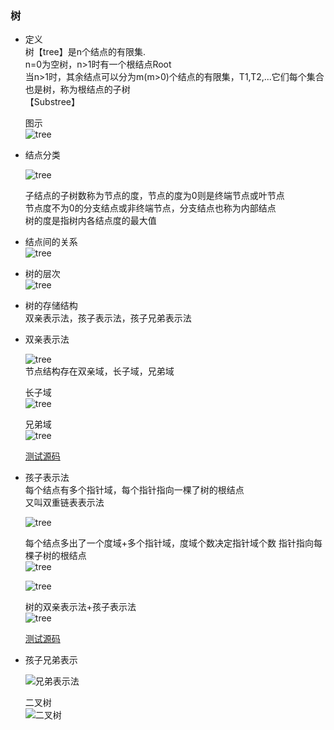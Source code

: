 ### 树  
- 定义  
    树【tree】是n个结点的有限集.  
    n=0为空树，n>1时有一个根结点Root  
    当n>1时，其余结点可以分为m(m>0)个结点的有限集，T1,T2,...它们每个集合也是树，称为根结点的子树   
    【Substree】  
    
    图示  
    ![tree](datastruct/tree1.png)  
- 结点分类   

    ![tree](datastruct/tree_type.png)   
    
    子结点的子树数称为节点的度，节点的度为0则是终端节点或叶节点  
    节点度不为0的分支结点或非终端节点，分支结点也称为内部结点  
    树的度是指树内各结点度的最大值     
    
- 结点间的关系  
    ![tree](datastruct/tree2.png)  
    
- 树的层次  
    ![tree](datastruct/tree3.png)  
    
- 树的存储结构  
    双亲表示法，孩子表示法，孩子兄弟表示法    
    
- 双亲表示法  
    
    ![tree](datastruct/tree4.png)  
    节点结构存在双亲域，长子域，兄弟域    
    
    长子域  
    ![tree](datastruct/tree5.png)   
    
    兄弟域  
    ![tree](datastruct/tree6.png)    
    
    [测试源码](tree1.c)
    
    
- 孩子表示法   
    每个结点有多个指针域，每个指针指向一棵了树的根结点  
    又叫双重链表表示法   
    
    ![tree](datastruct/tree7.png)    
    
    每个结点多出了一个度域+多个指针域，度域个数决定指针域个数
    指针指向每棵子树的根结点  
    ![tree](datastruct/tree8.png)  
    
    ![tree](datastruct/tree9.png)  
    
    树的双亲表示法+孩子表示法   
    ![tree](datastruct/tree10.png)     
    
    [测试源码](tree2.c)  
    
- 孩子兄弟表示    

    ![兄弟表示法](datastruct/tree11.png)   
    
    二叉树  
    ![二叉树](datastruct/tree12.png)
    